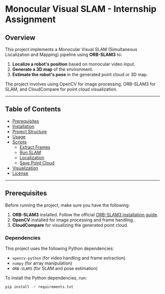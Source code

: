 # Monocular Visual SLAM - Internship Assignment

## Overview
This project implements a Monocular Visual SLAM (Simultaneous Localization and Mapping) pipeline using **ORB-SLAM3** to:
1. **Localize a robot's position** based on monocular video input.
2. **Generate a 3D map** of the environment.
3. **Estimate the robot's pose** in the generated point cloud or 3D map.

The project involves using OpenCV for image processing, ORB-SLAM3 for SLAM, and CloudCompare for point cloud visualization.

---

## Table of Contents
- [Prerequisites](#prerequisites)
- [Installation](#installation)
- [Project Structure](#project-structure)
- [Usage](#usage)
- [Scripts](#scripts)
  - [Extract Frames](#extract-frames)
  - [Run SLAM](#run-slam)
  - [Localization](#localization)
  - [Save Point Cloud](#save-point-cloud)
- [Visualization](#visualization)
- [License](#license)

---

## Prerequisites
Before running the project, make sure you have the following:
1. **ORB-SLAM3** installed. Follow the official [ORB-SLAM3 installation guide](https://github.com/UZ-SLAMLab/ORB_SLAM3).
2. **OpenCV** installed for image processing and frame handling.
3. **CloudCompare** for visualizing the generated point cloud.

### Dependencies
This project uses the following Python dependencies:
- `opencv-python` (for video handling and frame extraction)
- `numpy` (for array manipulation)
- `ORB-SLAM3` (for SLAM and pose estimation)

To install the Python dependencies, run:
```bash
pip install -r requirements.txt
